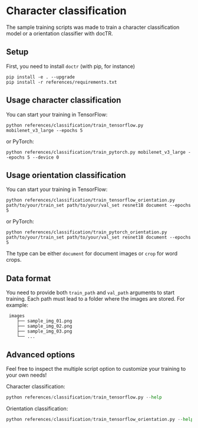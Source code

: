 # Character classification

The sample training scripts was made to train a character classification model or a orientation classifier with docTR.

## Setup

First, you need to install `doctr` (with pip, for instance)

```shell
pip install -e . --upgrade
pip install -r references/requirements.txt
```

## Usage character classification

You can start your training in TensorFlow:

```shell
python references/classification/train_tensorflow.py mobilenet_v3_large --epochs 5
```

or PyTorch:

```shell
python references/classification/train_pytorch.py mobilenet_v3_large --epochs 5 --device 0
```

## Usage orientation classification

You can start your training in TensorFlow:

```shell
python references/classification/train_tensorflow_orientation.py path/to/your/train_set path/to/your/val_set resnet18 document --epochs 5
```

or PyTorch:

```shell
python references/classification/train_pytorch_orientation.py path/to/your/train_set path/to/your/val_set resnet18 document --epochs 5
```

The type can be either `document` for document images or `crop` for word crops.

## Data format

You need to provide both `train_path` and `val_path` arguments to start training.
Each path must lead to a folder where the images are stored. For example:

```shell
 images
    ├── sample_img_01.png
    ├── sample_img_02.png
    ├── sample_img_03.png
    └── ...
```

## Advanced options

Feel free to inspect the multiple script option to customize your training to your own needs!

Character classification:

```python
python references/classification/train_tensorflow.py --help
```

Orientation classification:

```python
python references/classification/train_tensorflow_orientation.py --help
```
